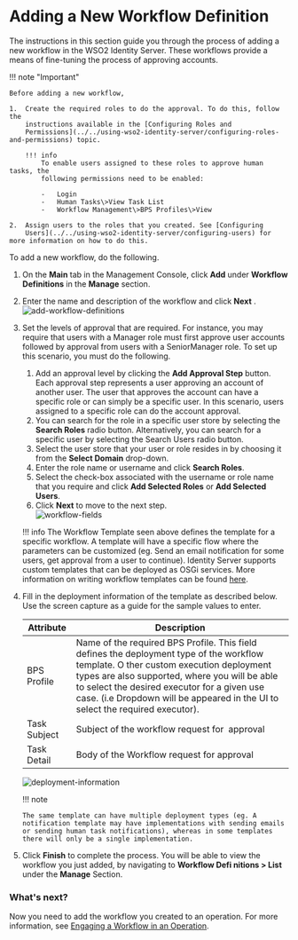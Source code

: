 # Adding a New Workflow Definition

The instructions in this section guide you through the process of adding
a new workflow in the WSO2 Identity Server. These workflows provide a
means of fine-tuning the process of approving accounts.

!!! note "Important"

    Before adding a new workflow,
    
    1.  Create the required roles to do the approval. To do this, follow the
        instructions available in the [Configuring Roles and
        Permissions](../../using-wso2-identity-server/configuring-roles-and-permissions) topic.

        !!! info 
            To enable users assigned to these roles to approve human tasks, the
            following permissions need to be enabled:
        
            -   Login
            -   Human Tasks\>View Task List
            -   Workflow Management\>BPS Profiles\>View
    
    2.  Assign users to the roles that you created. See [Configuring
        Users](../../using-wso2-identity-server/configuring-users) for more information on how to do this.
    

To add a new workflow, do the following.

1.  On the **Main** tab in the Management Console, click **Add** under
    **Workflow Definitions** in the **Manage** section.  
2.  Enter the name and description of the workflow and click **Next**
    .  
    ![add-workflow-definitions](../../assets/img/using-wso2-identity-server/add-workflow-definitions.png)
3.  Set the levels of approval that are required. For instance, you may
    require that users with a Manager role must first approve user
    accounts followed by approval from users with a SeniorManager role.
    To set up this scenario, you must do the following.

    1.  Add an approval level by clicking the **Add Approval Step**
        button. Each approval step represents a user approving an
        account of another user. The user that approves the account can
        have a specific role or can simply be a specific user. In this
        scenario, users assigned to a specific role can do the account
        approval.
    2.  You can search for the role in a specific user store by
        selecting the **Search Roles** radio button. Alternatively, you
        can search for a specific user by selecting the Search Users
        radio button.
    3.  Select the user store that your user or role resides in by
        choosing it from the **Select Domain** drop-down.
    4.  Enter the role name or username and click **Search Roles**.
    5.  Select the check-box associated with the username or role name
        that you require and click **Add Selected Roles** or **Add
        Selected Users**.
    6.  Click **Next** to move to the next step.  
        ![workflow-fields](../../assets/img/using-wso2-identity-server/workflow-fields.png)

          
    !!! info 
        The Workflow Template seen above defines the template for a
        specific workflow. A template will have a specific flow where
        the parameters can be customized (eg. Send an email notification
        for some users, get approval from a user to continue). Identity
        Server supports custom templates that can be deployed as OSGi
        services. More information on writing workflow templates can be
        found [here](../../using-wso2-identity-server/writing-a-custom-workflow-template).

4.  Fill in the deployment information of the template as described
    below. Use the screen capture as a guide for the sample values to
    enter.

    | Attribute    | Description                                                                                                                                                                                                                                                                                                            |
    |--------------|------------------------------------------------------------------------------------------------------------------------------------------------------------------------------------------------------------------------------------------------------------------------------------------------------------------------|
    | BPS Profile  | Name of the required BPS Profile. This field defines the deployment type of the workflow template. O ther custom execution deployment types are also supported, where you will be able to select the desired executor for a given use case. (i.e Dropdown will be appeared in the UI to select the required executor). |
    | Task Subject | Subject of the workflow request for  approval                                                                                                                                                                                                                                                                          |
    | Task Detail  | Body of the Workflow request for approval                                                                                                                                                                                                                                                                              |

    ![deployment-information](../../assets/img/using-wso2-identity-server/deployment-information.png) 

    !!! note
    
        The same template can have multiple deployment types (eg. A
        notification template may have implementations with sending emails
        or sending human task notifications), whereas in some templates
        there will only be a single implementation.
    

5.  Click **Finish** to complete the process. You will be able to view
    the workflow you just added, by navigating to **Workflow Defi
    **nitions** \> List** under the **Manage** Section.

### What's next?

Now you need to add the workflow you created to an operation. For more
information, see [Engaging a Workflow in an
Operation](../../using-wso2-identity-server/engaging-a-workflow-in-an-operation).
